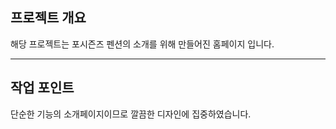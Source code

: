 ## 프로젝트 개요
해당 프로젝트는 포시즌즈 펜션의 소개를 위해 만들어진 홈페이지 입니다.
<br/>

---

## 작업 포인트
단순한 기능의 소개페이지이므로 깔끔한 디자인에 집중하였습니다.
